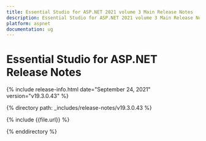 ```yaml
---
title: Essential Studio for ASP.NET 2021 volume 3 Main Release Notes  
description: Essential Studio for ASP.NET 2021 volume 3 Main Release Notes  
platform: aspnet
documentation: ug
---
```


# Essential Studio for ASP.NET  Release Notes  

{% include release-info.html date="September 24, 2021"  version="v19.3.0.43" %} 


{% directory path: _includes/release-notes/v19.3.0.43 %}

{% include {{file.url}} %}

{% enddirectory %}